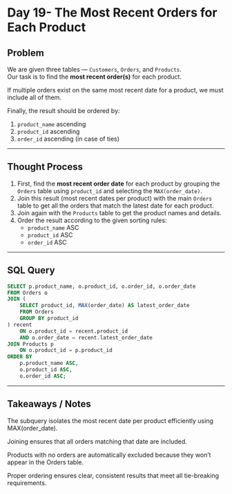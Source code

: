 # Day 19- The Most Recent Orders for Each Product

## Problem
We are given three tables — `Customers`, `Orders`, and `Products`.  
Our task is to find the **most recent order(s)** for each product.

If multiple orders exist on the same most recent date for a product, we must include all of them.

Finally, the result should be ordered by:
1. `product_name` ascending  
2. `product_id` ascending  
3. `order_id` ascending (in case of ties)

---

## Thought Process
1. First, find the **most recent order date** for each product by grouping the `Orders` table using `product_id` and selecting the `MAX(order_date)`.
2. Join this result (most recent dates per product) with the main `Orders` table to get all the orders that match the latest date for each product.
3. Join again with the `Products` table to get the product names and details.
4. Order the result according to the given sorting rules:
   - `product_name` ASC
   - `product_id` ASC
   - `order_id` ASC

---

## SQL Query
```sql
SELECT p.product_name, o.product_id, o.order_id, o.order_date
FROM Orders o
JOIN (
    SELECT product_id, MAX(order_date) AS latest_order_date
    FROM Orders
    GROUP BY product_id
) recent
    ON o.product_id = recent.product_id
    AND o.order_date = recent.latest_order_date
JOIN Products p
    ON o.product_id = p.product_id
ORDER BY 
    p.product_name ASC,
    o.product_id ASC,
    o.order_id ASC;
```
---
## Takeaways / Notes

The subquery isolates the most recent date per product efficiently using MAX(order_date).

Joining ensures that all orders matching that date are included.

Products with no orders are automatically excluded because they won’t appear in the Orders table.

Proper ordering ensures clear, consistent results that meet all tie-breaking requirements.
